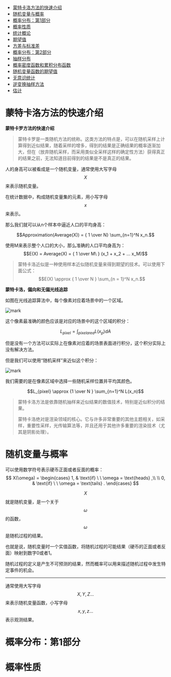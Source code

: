 - [蒙特卡洛方法的快速介绍](#蒙特卡洛方法的快速介绍)
- [随机变量与概率](#随机变量与概率)
- [概率分布：第1部分](#概率分布：第1部分)
- [概率性质](#概率性质)
- [统计概论](#统计概论)
- [期望值](#期望值)
- [方差与标准差](#方差与标准差)
- [概率分布：第2部分](#概率分布：第2部分)
- [抽样分布](#抽样分布)
- [概率密度函数和累积分布函数](#概率密度函数和累积分布函数)
- [随机变量函数的期望值](#随机变量函数的期望值)
- [无意识统计](#无意识统计)
- [逆变换抽样方法](#逆变换抽样方法)
- [估计](#估计)

# 蒙特卡洛方法的快速介绍

**蒙特卡罗方法的快速介绍**

> 蒙特卡罗是一类随机方法的统称。这类方法的特点是，可以在随机采样上计算得到近似结果，随着采样的增多，得到的结果是正确结果的概率逐渐加大，但在（放弃随机采样，而采用类似全采样这样的确定性方法）获得真正的结果之前，无法知道目前得到的结果是不是真正的结果。

人的身高可以被看成是一个随机变量，通常使用大写字母$$X$$来表示随机变量。

在统计数据中，构成随机变量集的元素，用小写字母$$x$$来表示。

那么我们就可以从n个样本中逼近人口的平均身高：

$$Approximation(Average(X)) = { 1 \over N} \sum_{n=1}^N x_n.$$

使用M来表示整个人口的大小，那么准确的人口平均身高为：
$$E(X) = Average(X) = { 1 \over M\ } (x_1 + x_2 + ... x_M)$$

> 蒙特卡洛近似是一种使用样本近似随机变量来得到期望的技术。可以使用下面公式：
> $$E(X) \approx { 1 \over N } \sum_{n = 1}^N x_n.$$

**蒙特卡洛，偏向和无偏光线追踪**

如图在光线追踪算法中，每个像素对应着场景中的一个区域。

![mark](http://o9z9uibed.bkt.clouddn.com/image/20171107/205406386.png?imageslim)

这个像素最准确的颜色应该是对应的场景中的这个区域的积分：

$$L_{pixel} = \int_{pixel area} L(x_p) dA$$

但是没有一个方法可以实际上在像素对应着的场景表面进行积分，这个积分实际上没有解决方法。

但是我们可以使用“随机采样”来近似这个积分：

![mark](http://o9z9uibed.bkt.clouddn.com/image/20171107/210324932.png?imageslim)

我们需要的是在像素区域中选择一些随机采样位置并平均其颜色。

$$L_{pixel} \approx {1 \over N } \sum_{n=1}^N L(x_n)$$

> 蒙特卡洛方法是依靠随机抽样来近似结果的数值技术，特别是近似积分的结果。
>
> 蒙特卡洛绝对是渲染领域的核心。它与许多非常重要的其他主题相关，如采样，重要性采样，光传输算法等，并且还用于其他许多重要的渲染技术（尤其是阴影处理）。

# 随机变量与概率
可以使用数学符号表示硬币正面或者反面的概率：
$$
X(\omega) =
\begin{cases}
1, & \text{if} \ \ \omega = \text{heads} ,\\
\\
 0, & \text{if} \ \ \omega = \text{tails} .
\end{cases}
$$

$$X$$就是随机变量，是一个关于$$\omega$$的函数，$$\omega$$是随机过程的结果。

也就是说，随机变量时一个实值函数，将随机过程的可能结果（硬币的正面或者反面）映射到数字0或者1。

随机过程的定义是产生不可预测的结果，然而概率可以用来描述随机过程中发生特定事件的机会。

---

通常使用大写字母$$X,Y,Z...$$来表示随机变量函数，小写字母$$x,y,z...$$表示观测结果。

# 概率分布：第1部分


# 概率性质
